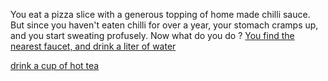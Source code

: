 You eat a pizza slice with a generous topping of home made chilli sauce.
But since you haven't eaten chilli for over a year, your stomach cramps up, 
and you start sweating profusely.
Now what do you do ?
[You find the nearest faucet, and drink a liter of water](../drink-water/drink.md)

[drink a cup of hot tea](../drink-tea/drink-hot-tea.md)
